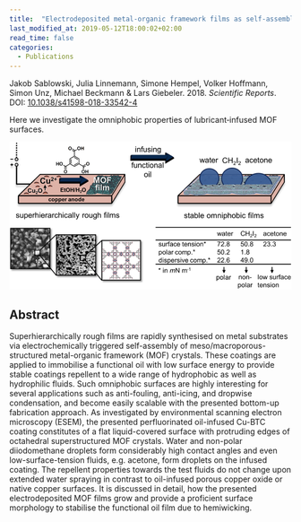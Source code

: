 ```yaml
---
title:  "Electrodeposited metal-organic framework films as self-assembled hierarchically superstructured supports for stable omniphobic surface coatings"
last_modified_at: 2019-05-12T18:00:02+02:00
read_time: false
categories:
  - Publications
---
```


Jakob Sablowski, Julia Linnemann, Simone Hempel, Volker Hoffmann, Simon Unz, Michael Beckmann & Lars Giebeler. 2018. *Scientific Reports*. DOI: [10.1038/s41598-018-33542-4](https://doi.org/10.1038/s41598-018-33542-4)

Here we investigate the omniphobic properties of lubricant‐infused MOF surfaces.

![img](/assets/blog/SciRepMOF/fig1.png)

## Abstract

Superhierarchically rough films are rapidly synthesised on metal substrates via electrochemically triggered self-assembly of meso/macroporous-structured metal-organic framework (MOF) crystals. These coatings are applied to immobilise a functional oil with low surface energy to provide stable coatings repellent to a wide range of hydrophobic as well as hydrophilic fluids. Such omniphobic surfaces are highly interesting for several applications such as anti-fouling, anti-icing, and dropwise condensation, and become easily scalable with the presented bottom-up fabrication approach. As investigated by environmental scanning electron microscopy (ESEM), the presented perfluorinated oil-infused Cu-BTC coating constitutes of a flat liquid-covered surface with protruding edges of octahedral superstructured MOF crystals. Water and non-polar diiodomethane droplets form considerably high contact angles and even low-surface-tension fluids, e.g. acetone, form droplets on the infused coating. The repellent properties towards the test fluids do not change upon extended water spraying in contrast to oil-infused porous copper oxide or native copper surfaces. It is discussed in detail, how the presented electrodeposited MOF films grow and provide a proficient surface morphology to stabilise the functional oil film due to hemiwicking.